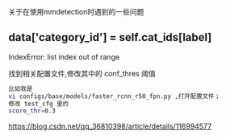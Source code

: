 关于在使用mmdetection时遇到的一些问题
## data['category_id'] = self.cat_ids[label]
IndexError: list index out of range

找到相关配置文件,修改其中的 conf_thres 阈值
```bash
比如我是
vi configs/base/models/faster_rcnn_r50_fpn.py ,打开配置文件；
修改 test_cfg 里的
score_thr=0.3
```
https://blog.csdn.net/qq_36810398/article/details/116994577
